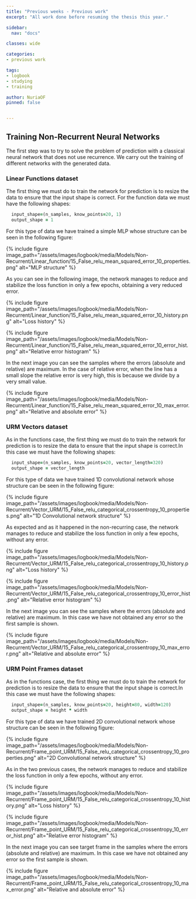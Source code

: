 ```yaml
---
title: "Previous weeks - Previous work"
excerpt: "All work done before resuming the thesis this year."

sidebar:
  nav: "docs"

classes: wide

categories:
- previous work

tags:
- logbook
- studying
- training

author: NuriaOF
pinned: false


---
```


## Training Non-Recurrent Neural Networks

The first step was to try to solve the problem of prediction with a classical neural network that does not use recurrence. We carry out the training of different networks with the generated data.

### Linear Functions dataset
The first thing we must do to train the network for prediction is to resize the data to ensure that the input shape is correct. For the function data we must have the following shapes:

```ruby
  input_shape=(n_samples, know_points=20, 1)
  output_shape = 1
```

For this type of data we have trained a simple MLP whose structure can be seen in the following figure:

{% include figure image_path="/assets/images/logbook/media/Models/Non-Recurrent/Linear_function/15_False_relu_mean_squared_error_10_properties.png" alt="MLP structure" %}

As you can see in the following image, the network manages to reduce and stabilize the loss function in only a few epochs, obtaining a very reduced error.

{% include figure image_path="/assets/images/logbook/media/Models/Non-Recurrent/Linear_function/15_False_relu_mean_squared_error_10_history.png" alt="Loss history" %}

{% include figure image_path="/assets/images/logbook/media/Models/Non-Recurrent/Linear_function/15_False_relu_mean_squared_error_10_error_hist.png" alt="Relative error histogram" %}

In the next image you can see the samples where the errors (absolute and relative) are maximum. In the case of relative error, when the line has a small slope the relative error is very high, this is because we divide by a very small value.

{% include figure image_path="/assets/images/logbook/media/Models/Non-Recurrent/Linear_function/15_False_relu_mean_squared_error_10_max_error.png" alt="Relative and absolute error" %}


### URM Vectors dataset
As in the functions case, the first thing we must do to train the network for prediction is to resize the data to ensure that the input shape is correct.In this case we must have the following shapes:

```ruby
  input_shape=(n_samples, know_points=20, vector_length=320)
  output_shape = vector_length
```

For this type of data we have trained 1D convolutional network whose structure can be seen in the following figure:

{% include figure image_path="/assets/images/logbook/media/Models/Non-Recurrent/Vector_URM/15_False_relu_categorical_crossentropy_10_properties.png" alt="1D Convolutional network structure" %}

As expected and as it happened in the non-recurring case, the network manages to reduce and stabilize the loss function in only a few epochs, without any error.

{% include figure image_path="/assets/images/logbook/media/Models/Non-Recurrent/Vector_URM/15_False_relu_categorical_crossentropy_10_history.png" alt="Loss history" %}

{% include figure image_path="/assets/images/logbook/media/Models/Non-Recurrent/Vector_URM/15_False_relu_categorical_crossentropy_10_error_hist.png" alt="Relative error histogram" %}

In the next image you can see the samples where the errors (absolute and relative) are maximum. In this case we have not obtained any error so the first sample is shown.

{% include figure image_path="/assets/images/logbook/media/Models/Non-Recurrent/Vector_URM/15_False_relu_categorical_crossentropy_10_max_error.png" alt="Relative and absolute error" %}

### URM Point Frames dataset
As in the functions case, the first thing we must do to train the network for prediction is to resize the data to ensure that the input shape is correct.In this case we must have the following shapes:

```ruby
  input_shape=(n_samples, know_points=20, height=80, width=120)
  output_shape = height * width
```

For this type of data we have trained 2D convolutional network whose structure can be seen in the following figure:

{% include figure image_path="/assets/images/logbook/media/Models/Non-Recurrent/Frame_point_URM/15_False_relu_categorical_crossentropy_10_properties.png" alt="2D Convolutional network structure" %}

As in the two previous cases, the network manages to reduce and stabilize the loss function in only a few epochs, without any error.

{% include figure image_path="/assets/images/logbook/media/Models/Non-Recurrent/Frame_point_URM/15_False_relu_categorical_crossentropy_10_history.png" alt="Loss history" %}

{% include figure image_path="/assets/images/logbook/media/Models/Non-Recurrent/Frame_point_URM/15_False_relu_categorical_crossentropy_10_error_hist.png" alt="Relative error histogram" %}

In the next image you can see target frame in the samples where the errors (absolute and relative) are maximum. In this case we have not obtained any error so the first sample is shown.

{% include figure image_path="/assets/images/logbook/media/Models/Non-Recurrent/Frame_point_URM/15_False_relu_categorical_crossentropy_10_max_error.png" alt="Relative and absolute error" %}
